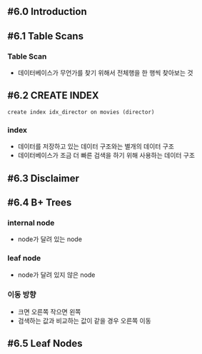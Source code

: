 ## #6.0 Introduction

## #6.1 Table Scans

### Table Scan
- 데이터베이스가 무언가를 찾기 위해서 전체행을 한 행씩 찾아보는 것

## #6.2 CREATE INDEX
`create index idx_director on movies (director)`

### index
- 데이터를 저장하고 있는 데이터 구조와는 별개의 데이터 구조
- 데이터베이스가 조금 더 빠른 검색을 하기 위해 사용하는 데이터 구조

## #6.3 Disclaimer

## #6.4 B+ Trees

### internal node
- node가 달려 있는 node

### leaf node
- node가 달려 있지 않은 node

### 이동 방향
- 크면 오른쪽 작으면 왼쪽
- 검색하는 값과 비교하는 값이 같을 경우 오른쪽 이동

## #6.5 Leaf Nodes